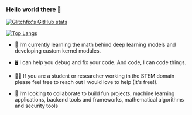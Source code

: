 ### Hello world there 👋

[![Glitchfix's GitHub stats](https://github-readme-stats.vercel.app/api?username=Glitchfix&theme=tokyonight&show_icons=true&count_private=true)](https://github.com/Glitchfix)

[![Top Langs](https://github-readme-stats.vercel.app/api/top-langs/?username=Glitchfix&langs_count=12&layout=compact)](https://github.com/Glitchfix)

 
- 🌱 I’m currently learning the math behind deep learning models and developing custom kernel modules.

- 🖥️ I can help you debug and fix your code. And code, I can code things.

- 🧑‍🔬 If you are a student or researcher working in the STEM domain please feel free to reach out I would love to help (It's free!).

- 👯 I’m looking to collaborate to build fun projects, machine learning applications, backend tools and frameworks, mathematical algorithms and security tools
